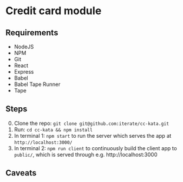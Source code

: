 # Credit card module

## Requirements

- NodeJS
- NPM
- Git
- React
- Express
- Babel
- Babel Tape Runner
- Tape

## Steps

0. Clone the repo: `git clone git@github.com:iterate/cc-kata.git`
0. Run: `cd cc-kata && npm install`
0. In terminal 1: `npm start` to run the server which serves the app at `http://localhost:3000/`
0. In terminal 2: `npm run client` to continuously build the client app to `public/`, which is served through e.g. http://localhost:3000

## Caveats
